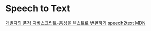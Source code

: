 # Speech to Text

[개발자의 품격 자바스크립트-음성을 텍스트로 변환하기](https://www.youtube.com/watch?v=-wL6hvnuTDc)
[speech2text MDN](https://developer.mozilla.org/en-US/docs/Web/API/Web_Speech_API/Using_the_Web_Speech_API)

